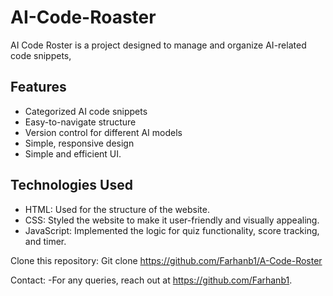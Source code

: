 # AI-Code-Roaster

 AI Code Roster is a project designed to manage and organize AI-related code snippets, 

 ## Features

- Categorized AI code snippets
- Easy-to-navigate structure
- Version control for different AI models
- Simple, responsive design
- Simple and efficient UI.
  
## Technologies Used

- HTML: Used for the structure of the website.
- CSS: Styled the website to make it user-friendly and visually appealing.
- JavaScript: Implemented the logic for quiz functionality, score tracking, and timer.
  
Clone this repository:
Git clone https://github.com/Farhanb1/A-Code-Roster

Contact:
-For any queries, reach out at https://github.com/Farhanb1.
